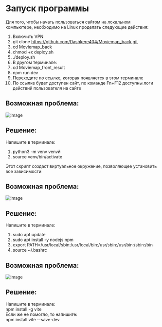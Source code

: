 # Запуск программы
Для того, чтобы начать пользоваться сайтом на локальном компьютере, необходимо на Linux проделать следующие действия:
1. Включить VPN
2. git clone https://github.com/Dashkere404/Moviemap_back.git
3. cd Moviemap_back
4. chmod +x deploy.sh
5. ./deploy.sh
6. В другом терминале:
7. cd Moviemap_front_result
8. npm run dev
9. Переходите по ссылке, которая появляется в этом терминале
10. По ссылке будет доступен сайт, по команде Fn+F12 доступны логи действий пользователя на сайте
## Возможная проблема:
![image](https://github.com/user-attachments/assets/d42628d5-1c52-492f-bb44-8cdf682da57a)
## Решение:
Напишите в терминале: 
1. python3 -m venv venvй
2. source venv/bin/activate  
  
Этот скрипт создаст виртуальное окружение, позволяющее установить все зависимости
## Возможная проблема:
![image](https://github.com/user-attachments/assets/6663b2d3-f23b-4144-bddb-290d699b994e)
## Решение:
Напишите в терминале:
1. sudo apt update
2. sudo apt install -y nodejs npm
3. export PATH=/usr/local/sbin:/usr/local/bin:/usr/sbin:/usr/bin:/sbin:/bin
4. source ~/.bashrc 
## Возможная проблема:
![image](https://github.com/user-attachments/assets/ec6958df-73b1-491f-8d7a-3ced8d74d5b6)
## Решение:
Напишите в терминале:  
npm install -g vite  
Если же не помогло, то напишите:  
npm install vite --save-dev


